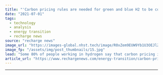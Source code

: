 ```yaml
---
title: "'Carbon pricing rules are needed for green and blue H2 to be cost-competitive' -  DNV"
date: "2021-07-01"
tags: 
  - technology
  - analysis
  - energy transition
  - recharge news
source: "recharge news"
image_url: "https://images-global.nhst.tech/image/R0xZem9EUW9Yb1U3OEJlZEFoQ3dvUVVja2FvQ1hTU3dlcVZadmlGSm9BMD0=/nhst/binary/e1165fa0c730ef0a8c2aff7bb0cc5a84"
image_fp: "/assets/img/post_thumbnails/15.jpg"
lead: "Some 80% of people working in hydrogen say that carbon pricing is key to the success of clean H2, according to wide-ranging DNV survey"
article_url: "https://www.rechargenews.com/energy-transition/carbon-pricing-rules-are-needed-for-green-and-blue-h2-to-be-cost-competitive-dnv/2-1-1033851"
---
```


---
